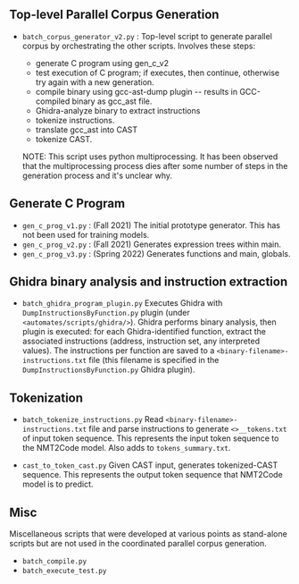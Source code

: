 ## Top-level Parallel Corpus Generation

- `batch_corpus_generator_v2.py` : Top-level script to generate parallel 
  corpus by orchestrating the other scripts.
  Involves these steps:
  - generate C program using gen_c_v2
  - test execution of C program; if executes, then continue, otherwise try 
    again with a new generation.
  - compile binary using gcc-ast-dump plugin -- results in GCC-compiled binary 
    as gcc_ast file.
  - Ghidra-analyze binary to extract instructions
  - tokenize instructions.
  - translate gcc_ast into CAST
  - tokenize CAST.
  
  NOTE: This script uses python multiprocessing.
  It has been observed that the multiprocessing process dies after some 
  number of steps in the generation process and it's unclear why.


## Generate C Program

- `gen_c_prog_v1.py` : (Fall 2021) The initial prototype generator. This has 
  not been used for training models.
- `gen_c_prog_v2.py` : (Fall 2021) Generates expression trees within main.
- `gen_c_prog_v3.py` : (Spring 2022) Generates functions and main, globals.


## Ghidra binary analysis and instruction extraction

- `batch_ghidra_program_plugin.py`
Executes Ghidra with `DumpInstructionsByFunction.py` plugin (under 
  `<automates/scripts/ghidra/>`). 
Ghidra performs binary analysis, then plugin is executed: for each 
  Ghidra-identified function, extract the associated instructions (address, 
  instruction set, any interpreted values). The instructions per function 
  are saved to a `<binary-filename>-instructions.txt` file (this filename is 
  specified in 
  the `DumpInstructionsByFunction.py` Ghidra plugin). 


## Tokenization

- `batch_tokenize_instructions.py`
Read `<binary-filename>-instructions.txt` file and parse instructions to 
  generate `<>__tokens.txt` of input token sequence. This represents the 
  input token sequence to the NMT2Code model.
Also adds to `tokens_summary.txt`.

- `cast_to_token_cast.py`
Given CAST input, generates tokenized-CAST sequence. This represents the 
  output token sequence that NMT2Code model is to predict.


## Misc
Miscellaneous scripts that were developed at various points as stand-alone 
scripts but are not used in the coordinated parallel corpus generation.

- `batch_compile.py`
- `batch_execute_test.py`